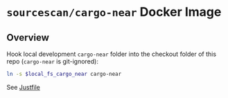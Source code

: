 # `sourcescan/cargo-near` Docker Image

## Overview

Hook local development `cargo-near` folder into the checkout folder of this repo (`cargo-near` is git-ignored): 

```bash
ln -s $local_fs_cargo_near cargo-near
```

See [Justfile](./Justfile)
